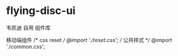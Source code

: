 # flying-disc-ui
韦凯迪 自用 组件库

移动端组件
/* css reset */
@import './reset.css';
/* 公共样式 */
@import './common.css';